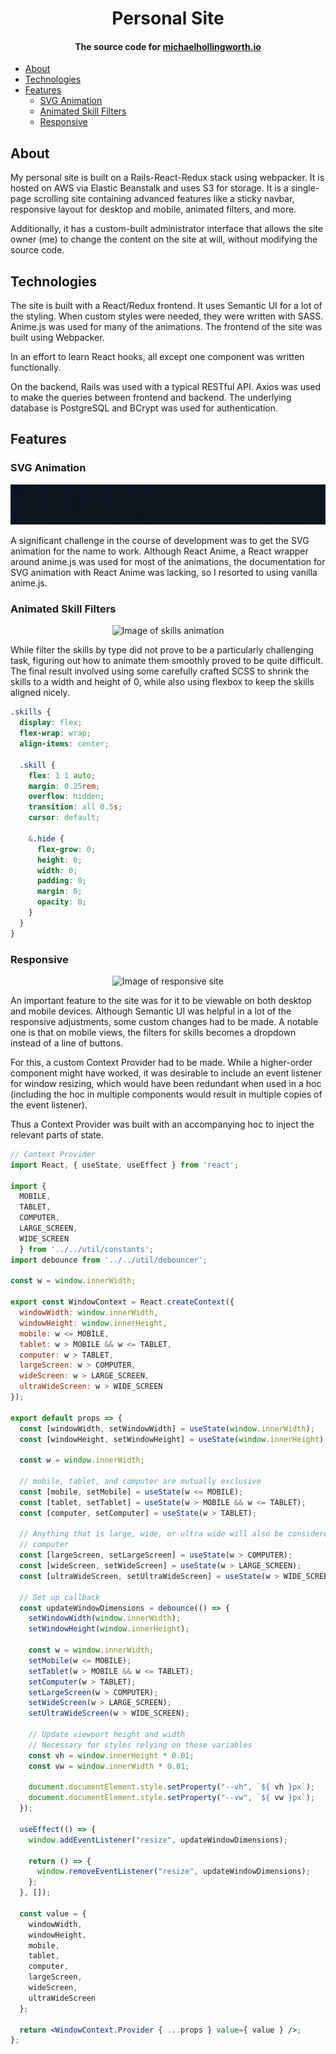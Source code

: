 <h1 align="center">Personal Site</h1>

<h4 align="center">The source code for <a target="_blank" href="https://michaelhollingworth.io">michaelhollingworth.io</a></h4>

- [About](#about)
- [Technologies](#technologies)
- [Features](#features)
  - [SVG Animation](#svg-animation)
  - [Animated Skill Filters](#animated-skill-filters)
  - [Responsive](#responsive)

## About

My personal site is built on a Rails-React-Redux stack using webpacker. It is
hosted on AWS via Elastic Beanstalk and uses S3 for storage. It is a single-page
scrolling site containing advanced features like a sticky navbar, responsive
layout for desktop and mobile, animated filters, and more.

Additionally, it has a custom-built administrator interface that allows the site
owner (me) to change the content on the site at will, without modifying the
source code.

## Technologies

The site is built with a React/Redux frontend. It uses Semantic UI for a lot of
the styling. When custom styles were needed, they were written with SASS.
Anime.js was used for many of the animations. The frontend of the site was built
using Webpacker.

In an effort to learn React hooks, all except one component was written
functionally.

On the backend, Rails was used with a typical RESTful API. Axios was used to
make the queries between frontend and backend. The underlying database is
PostgreSQL and BCrypt was used for authentication.

## Features

### SVG Animation

<p align="center">
  <img alt="Image of SVG animation" src="/images/Name.gif">
</p>

A significant challenge in the course of development was to get the SVG
animation for the name to work. Although React Anime, a React wrapper around
anime.js was used for most of the animations, the documentation for SVG
animation with React Anime was lacking, so I resorted to using vanilla anime.js.

### Animated Skill Filters

<p align="center">
  <img alt="Image of skills animation" src="/images/Skills.gif">
</p>

While filter the skills by type did not prove to be a particularly challenging
task, figuring out how to animate them smoothly proved to be quite difficult.
The final result involved using some carefully crafted SCSS to shrink the skills
to a width and height of 0, while also using flexbox to keep the skills aligned
nicely.

```scss
.skills {
  display: flex;
  flex-wrap: wrap;
  align-items: center;

  .skill {
    flex: 1 1 auto;
    margin: 0.25rem;
    overflow: hidden;
    transition: all 0.5s;
    cursor: default;

    &.hide {
      flex-grow: 0;
      height: 0;
      width: 0;
      padding: 0;
      margin: 0;
      opacity: 0;
    }
  }
}
```

### Responsive

<p align="center">
  <img alt="Image of responsive site" src="/images/Responsive.gif">
</p>

An important feature to the site was for it to be viewable on both desktop and
mobile devices. Although Semantic UI was helpful in a lot of the responsive
adjustments, some custom changes had to be made. A notable one is that on mobile
views, the filters for skills becomes a dropdown instead of a line of buttons.

For this, a custom Context Provider had to be made. While a higher-order
component might have worked, it was desirable to include an event listener for
window resizing, which would have been redundant when used in a hoc (including
the hoc in multiple components would result in multiple copies of the event
listener).

Thus a Context Provider was built with an accompanying hoc to inject the
relevant parts of state.

```jsx
// Context Provider
import React, { useState, useEffect } from 'react';

import {
  MOBILE,
  TABLET,
  COMPUTER,
  LARGE_SCREEN,
  WIDE_SCREEN
  } from '../../util/constants';
import debounce from '../../util/debouncer';

const w = window.innerWidth;

export const WindowContext = React.createContext({
  windowWidth: window.innerWidth,
  windowHeight: window.innerHeight,
  mobile: w <= MOBILE,
  tablet: w > MOBILE && w <= TABLET,
  computer: w > TABLET,
  largeScreen: w > COMPUTER,
  wideScreen: w > LARGE_SCREEN,
  ultraWideScreen: w > WIDE_SCREEN
});

export default props => {
  const [windowWidth, setWindowWidth] = useState(window.innerWidth);
  const [windowHeight, setWindowHeight] = useState(window.innerHeight);

  const w = window.innerWidth;
  
  // mobile, tablet, and computer are mutually exclusive
  const [mobile, setMobile] = useState(w <= MOBILE);
  const [tablet, setTablet] = useState(w > MOBILE && w <= TABLET);
  const [computer, setComputer] = useState(w > TABLET);

  // Anything that is large, wide, or ultra wide will also be considered a
  // computer
  const [largeScreen, setLargeScreen] = useState(w > COMPUTER);
  const [wideScreen, setWideScreen] = useState(w > LARGE_SCREEN);
  const [ultraWideScreen, setUltraWideScreen] = useState(w > WIDE_SCREEN);

  // Set up callback
  const updateWindowDimensions = debounce(() => {
    setWindowWidth(window.innerWidth);
    setWindowHeight(window.innerHeight);

    const w = window.innerWidth;
    setMobile(w <= MOBILE);
    setTablet(w > MOBILE && w <= TABLET);
    setComputer(w > TABLET);
    setLargeScreen(w > COMPUTER);
    setWideScreen(w > LARGE_SCREEN);
    setUltraWideScreen(w > WIDE_SCREEN);

    // Update viewport height and width
    // Necessary for styles relying on these variables
    const vh = window.innerHeight * 0.01;
    const vw = window.innerWidth * 0.01;

    document.documentElement.style.setProperty("--vh", `${ vh }px`);
    document.documentElement.style.setProperty("--vw", `${ vw }px`);
  });
  
  useEffect(() => {
    window.addEventListener("resize", updateWindowDimensions);

    return () => {
      window.removeEventListener("resize", updateWindowDimensions);
    };
  }, []);

  const value = {
    windowWidth,
    windowHeight,
    mobile,
    tablet,
    computer,
    largeScreen,
    wideScreen,
    ultraWideScreen
  };

  return <WindowContext.Provider { ...props } value={ value } />;
};
```
